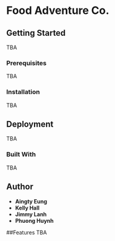# Food Adventure Co.

## Getting Started
TBA

### Prerequisites
TBA

### Installation
TBA

## Deployment
TBA

### Built With
TBA

## Author
* **Aingty Eung**
* **Kelly Hall**
* **Jimmy Lanh**
* **Phuong Huynh**

##Features
TBA

